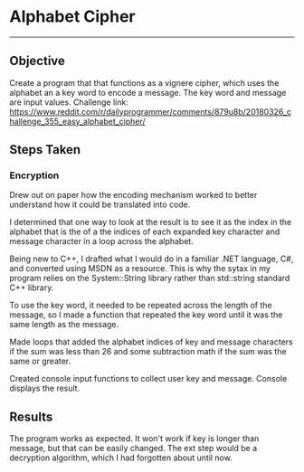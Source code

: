 # Alphabet Cipher

___
## Objective
Create a program that that functions as a vignere cipher, which uses the alphabet an a key word to encode a message. The key word and message are input values. Challenge link:
https://www.reddit.com/r/dailyprogrammer/comments/879u8b/20180326_challenge_355_easy_alphabet_cipher/

## Steps Taken
### Encryption
Drew out on paper how the encoding mechanism worked to better understand how it could be translated into code.

I determined that one way to look at the result is to see it as the index in the alphabet that is the of a the indices of each expanded key character and message character in a loop across the alphabet.

Being new to C++, I drafted what I would do in a familiar .NET language, C#, and converted using MSDN as a resource. This is why the sytax in my program relies on the System::String library rather than std::string standard C++ library. 

To use the key word, it needed to be repeated across the length of the message, so I made a function that repeated the key word until it was the same length as the message. 

Made loops that added the alphabet indices of key and message characters if the sum was less than 26 and some subtraction math if the sum was the same or greater.

Created console input functions to collect user key and message. Console displays the result.


## Results
The program works as expected. 
It won't work if key is longer than message, but that can be easily changed.
The ext step would be a decryption algorithm, which I had forgotten about until now.
